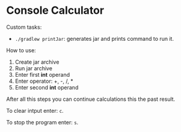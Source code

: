# Console Calculator

Custom tasks:

- `./gradlew printJar`: generates jar and prints command to run it.


How to use:

1. Create jar archive
2. Run jar archive
3. Enter first **int** operand
4. Enter operator: +, -, /, *
5. Enter second **int** operand

After all this steps you can continue calculations this the past result.

To clear intput enter: `c`.

To stop the program enter: `s`.
